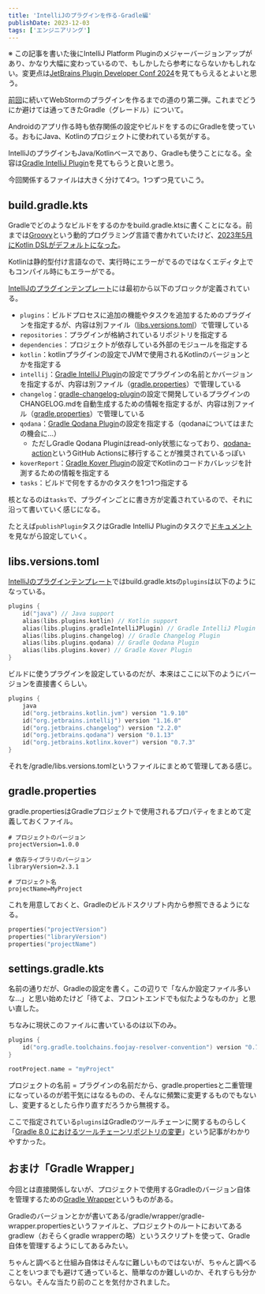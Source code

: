 ```yaml
---
title: 'IntelliJのプラグインを作る-Gradle編'
publishDate: 2023-12-03
tags: ['エンジニアリング']
---
```


※ この記事を書いた後にIntelliJ Platform Pluginのメジャーバージョンアップがあり、かなり大幅に変わっているので、もしかしたら参考にならないかもしれない。変更点は[JetBrains Plugin Developer Conf 2024](https://www.youtube.com/live/nsEGDXvnsa4?si=6aWGnx_6Deood7_C&t=1089)を見てもらえるとよいと思う。

[前回](/intellijのプラグインを作る-1日目/)に続いてWebStormのプラグインを作るまでの道のり第二弾。これまでどうにか避けては通ってきたGradle（グレードル）について。

Androidのアプリ作る時も依存関係の設定やビルドをするのにGradleを使っている。おもにJava、Kotlinのプロジェクトに使われている気がする。

IntelliJのプラグインもJava/Kotlinベースであり、Gradleも使うことになる。全容は[Gradle IntelliJ Plugin](https://plugins.jetbrains.com/docs/intellij/tools-gradle-intellij-plugin.html)を見てもらうと良いと思う。

今回関係するファイルは大きく分けて4つ。1つずつ見ていこう。

## build.gradle.kts

Gradleでどのようなビルドをするのかをbuild.gradle.ktsに書くことになる。前までは[Groovy](https://groovy-lang.org/)という動的プログラミング言語で書かれていたけど、[2023年5月にKotlin DSLがデフォルトになった](https://blog.jetbrains.com/ja/kotlin/2023/05/kotlin-dsl-is-the-default-for-new-gradle-builds/)。

Kotlinは静的型付け言語なので、実行時にエラーがでるのではなくエディタ上でもコンパイル時にもエラーがでる。

[IntelliJのプラグインテンプレート](https://github.com/JetBrains/intellij-platform-plugin-template/blob/main/build.gradle.kts)には最初から以下のブロックが定義されている。

*   `plugins`：ビルドプロセスに追加の機能やタスクを追加するためのプラグインを指定するが、内容は別ファイル（[libs.versions.toml](#libsversionstoml)）で管理している
*   `repositories`：プラグインが格納されているリポジトリを指定する
*   `dependencies`：プロジェクトが依存している外部のモジュールを指定する
*   `kotlin`：kotlinプラグインの設定でJVMで使用されるKotlinのバージョンとかを指定する
*   `intellij`：[Gradle IntelliJ Plugin](https://lp.jetbrains.com/gradle-intellij-plugin/)の設定でプラグインの名前とかバージョンを指定するが、内容は別ファイル（[gradle.properties](#gradleproperties)）で管理している
*   `changelog`：[gradle-changelog-plugin](https://github.com/JetBrains/gradle-changelog-plugin)の設定で開発しているプラグインのCHANGELOG.mdを自動生成するための情報を指定するが、内容は別ファイル（[gradle.properties](#gradleproperties)）で管理している
*   `qodana`：[Gradle Qodana Plugin](https://github.com/JetBrains/gradle-qodana-plugin)の設定を指定する（qodanaについてはまたの機会に…）
    *   ただしGradle Qodana Pluginはread-only状態になっており、[qodana-action](https://github.com/JetBrains/qodana-action)というGitHub Actionsに移行することが推奨されているっぽい
*   `koverReport`：[Gradle Kover Plugin](https://github.com/Kotlin/kotlinx-kover)の設定でKotlinのコードカバレッジを計測するための情報を指定する
*   `tasks`：ビルドで何をするかのタスクを1つ1つ指定する

核となるのは`tasks`で、プラグインごとに書き方が定義されているので、それに沿って書いていく感じになる。

たとえば`publishPlugin`タスクはGradle IntelliJ Pluginのタスクで[ドキュメント](https://plugins.jetbrains.com/docs/intellij/tools-gradle-intellij-plugin.html#tasks-publishplugin)を見ながら設定していく。

## libs.versions.toml

[IntelliJのプラグインテンプレート](https://github.com/JetBrains/intellij-platform-plugin-template/blob/main/build.gradle.kts)ではbuild.gradle.ktsの`plugins`は以下のようになっている。

```kts
plugins {
    id("java") // Java support
    alias(libs.plugins.kotlin) // Kotlin support
    alias(libs.plugins.gradleIntelliJPlugin) // Gradle IntelliJ Plugin
    alias(libs.plugins.changelog) // Gradle Changelog Plugin
    alias(libs.plugins.qodana) // Gradle Qodana Plugin
    alias(libs.plugins.kover) // Gradle Kover Plugin
}
```

ビルドに使うプラグインを設定しているのだが、本来はここに以下のようにバージョンを直接書くらしい。

```kts
plugins {
    java
    id("org.jetbrains.kotlin.jvm") version "1.9.10"
    id("org.jetbrains.intellij") version "1.16.0"
    id("org.jetbrains.changelog") version "2.2.0"
    id("org.jetbrains.qodana") version "0.1.13"
    id("org.jetbrains.kotlinx.kover") version "0.7.3"
}
```

それを/gradle/libs.versions.tomlというファイルにまとめて管理してある感じ。

## gradle.properties

gradle.propertiesはGradleプロジェクトで使用されるプロパティをまとめて定義しておくファイル。

```properties
# プロジェクトのバージョン
projectVersion=1.0.0

# 依存ライブラリのバージョン
libraryVersion=2.3.1

# プロジェクト名
projectName=MyProject
```

これを用意しておくと、Gradleのビルドスクリプト内から参照できるようになる。

```kts
properties("projectVersion")
properties("libraryVersion")
properties("projectName")
```

## settings.gradle.kts

名前の通りだが、Gradleの設定を書く。この辺りで「なんか設定ファイル多いな…」と思い始めたけど「待てよ、フロントエンドでも似たようなものか」と思い直した。

ちなみに現状このファイルに書いているのは以下のみ。

```kts
plugins {
    id("org.gradle.toolchains.foojay-resolver-convention") version "0.7.0"
}

rootProject.name = "myProject"
```

プロジェクトの名前 = プラグインの名前だから、gradle.propertiesと二重管理になっているのが若干気にはなるものの、そんなに頻繁に変更するものでもないし、変更するとしたら作り直すだろうから無視する。

ここで指定されている`plugins`はGradleのツールチェーンに関するものらしく「[Gradle 8.0 におけるツールチェーンリポジトリの変更](https://blog1.mammb.com/entry/2023/02/21/195806)」という記事がわかりやすかった。

## おまけ「Gradle Wrapper」

今回とは直接関係しないが、プロジェクトで使用するGradleのバージョン自体を管理するための[Gradle Wrapper](https://docs.gradle.org/current/userguide/gradle_wrapper.html)というものがある。

Gradleのバージョンとかが書いてある/gradle/wrapper/gradle-wrapper.propertiesというファイルと、プロジェクトのルートにおいてあるgradlew（おそらくgradle wrapperの略）というスクリプトを使って、Gradle自体を管理するようにしてあるみたい。

ちゃんと調べると仕組み自体はそんなに難しいものではないが、ちゃんと調べることをいつまでも避けて通っていると、簡単なのか難しいのか、それすらも分からない。そんな当たり前のことを気付かされました。

